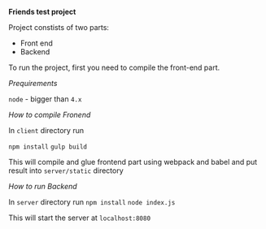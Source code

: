 **Friends test project**

Project constists of two parts: 
- Front end
- Backend

To run the project, first you need to compile the front-end part.

*Prequirements*

`node` - bigger than `4.x`

*How to compile Fronend* 

In `client` directory run 

`npm install` 
`gulp build`

This will compile and glue frontend part using webpack and babel and put result into `server/static` directory

*How to run Backend*

In `server` directory run 
`npm install`
`node index.js`

This will start the server at `localhost:8080`

